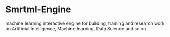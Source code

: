 # Smrtml-Engine
machine learning interactive engine for building, training and research work on Artificial Intelligence, Machine learning, Data Science and so on

